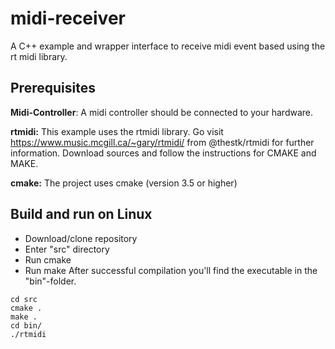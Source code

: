 # midi-receiver
A C++ example and wrapper interface to receive midi event based using the rt midi library.

## Prerequisites
**Midi-Controller**: A midi controller should be connected to your hardware.

**rtmidi:** This example uses the rtmidi library. Go visit https://www.music.mcgill.ca/~gary/rtmidi/ from @thestk/rtmidi for further information. Download sources and follow the instructions for CMAKE and MAKE.

**cmake:** The project uses cmake (version 3.5 or higher)

## Build and run on Linux
- Download/clone repository
- Enter "src" directory
- Run cmake
- Run make
After successful compilation you'll find the executable in the "bin"-folder.

```
cd src
cmake . 
make .
cd bin/
./rtmidi
```
